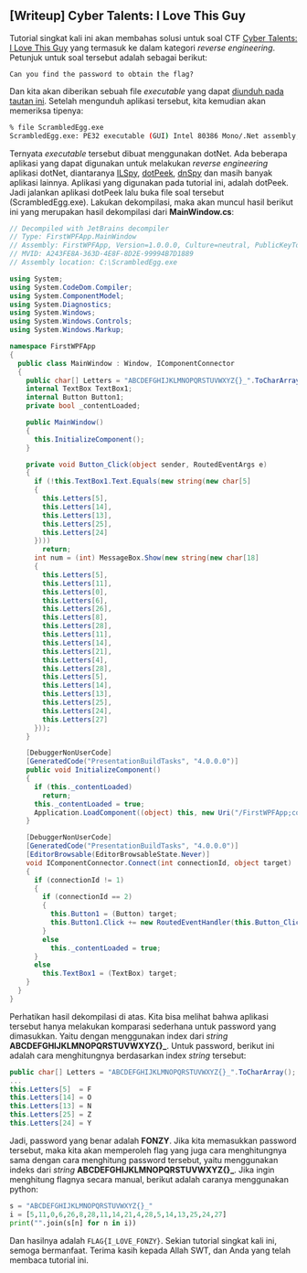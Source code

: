 ## [Writeup] Cyber Talents: I Love This Guy


Tutorial singkat kali ini akan membahas solusi untuk soal CTF [Cyber Talents: I Love This Guy](https://cybertalents.com/challenges/malware/i-love-this-guy) yang termasuk ke dalam kategori _reverse engineering_. Petunjuk untuk soal tersebut adalah sebagai berikut:

```
Can you find the password to obtain the flag?
```

Dan kita akan diberikan sebuah file _executable_ yang dapat [diunduh pada tautan ini](https://s3-eu-west-1.amazonaws.com/hubchallenges/Reverse/ScrambledEgg.exe). Setelah mengunduh aplikasi tersebut, kita kemudian akan memeriksa tipenya:

```bash
% file ScrambledEgg.exe
ScrambledEgg.exe: PE32 executable (GUI) Intel 80386 Mono/.Net assembly, for MS Windows
```

Ternyata _executable_ tersebut dibuat menggunakan dotNet. Ada beberapa aplikasi yang dapat digunakan untuk melakukan _reverse engineering_ aplikasi dotNet, diantaranya [ILSpy](https://github.com/icsharpcode/ILSpy), [dotPeek](https://www.jetbrains.com/decompiler/), [dnSpy](https://github.com/0xd4d/dnSpy) dan masih banyak aplikasi lainnya. Aplikasi yang digunakan pada tutorial ini, adalah dotPeek. Jadi jalankan aplikasi dotPeek lalu buka file soal tersebut (ScrambledEgg.exe). Lakukan dekompilasi, maka akan muncul hasil berikut ini yang merupakan hasil dekompilasi dari **MainWindow.cs**:

```cs
// Decompiled with JetBrains decompiler
// Type: FirstWPFApp.MainWindow
// Assembly: FirstWPFApp, Version=1.0.0.0, Culture=neutral, PublicKeyToken=null
// MVID: A243FE8A-363D-4E8F-8D2E-99994B7D1889
// Assembly location: C:\ScrambledEgg.exe

using System;
using System.CodeDom.Compiler;
using System.ComponentModel;
using System.Diagnostics;
using System.Windows;
using System.Windows.Controls;
using System.Windows.Markup;

namespace FirstWPFApp
{
  public class MainWindow : Window, IComponentConnector
  {
    public char[] Letters = "ABCDEFGHIJKLMNOPQRSTUVWXYZ{}_".ToCharArray();
    internal TextBox TextBox1;
    internal Button Button1;
    private bool _contentLoaded;

    public MainWindow()
    {
      this.InitializeComponent();
    }

    private void Button_Click(object sender, RoutedEventArgs e)
    {
      if (!this.TextBox1.Text.Equals(new string(new char[5]
      {
        this.Letters[5],
        this.Letters[14],
        this.Letters[13],
        this.Letters[25],
        this.Letters[24]
      })))
        return;
      int num = (int) MessageBox.Show(new string(new char[18]
      {
        this.Letters[5],
        this.Letters[11],
        this.Letters[0],
        this.Letters[6],
        this.Letters[26],
        this.Letters[8],
        this.Letters[28],
        this.Letters[11],
        this.Letters[14],
        this.Letters[21],
        this.Letters[4],
        this.Letters[28],
        this.Letters[5],
        this.Letters[14],
        this.Letters[13],
        this.Letters[25],
        this.Letters[24],
        this.Letters[27]
      }));
    }

    [DebuggerNonUserCode]
    [GeneratedCode("PresentationBuildTasks", "4.0.0.0")]
    public void InitializeComponent()
    {
      if (this._contentLoaded)
        return;
      this._contentLoaded = true;
      Application.LoadComponent((object) this, new Uri("/FirstWPFApp;component/mainwindow.xaml", UriKind.Relative));
    }

    [DebuggerNonUserCode]
    [GeneratedCode("PresentationBuildTasks", "4.0.0.0")]
    [EditorBrowsable(EditorBrowsableState.Never)]
    void IComponentConnector.Connect(int connectionId, object target)
    {
      if (connectionId != 1)
      {
        if (connectionId == 2)
        {
          this.Button1 = (Button) target;
          this.Button1.Click += new RoutedEventHandler(this.Button_Click);
        }
        else
          this._contentLoaded = true;
      }
      else
        this.TextBox1 = (TextBox) target;
    }
  }
}
```

Perhatikan hasil dekompilasi di atas. Kita bisa melihat bahwa aplikasi tersebut hanya melakukan komparasi sederhana untuk password yang dimasukkan. Yaitu dengan menggunakan index dari _string_ **ABCDEFGHIJKLMNOPQRSTUVWXYZ{}_**. Untuk password, berikut ini adalah cara menghitungnya berdasarkan index _string_ tersebut:

```cs
public char[] Letters = "ABCDEFGHIJKLMNOPQRSTUVWXYZ{}_".ToCharArray();
...
this.Letters[5]  = F
this.Letters[14] = O
this.Letters[13] = N
this.Letters[25] = Z
this.Letters[24] = Y
```

Jadi, password yang benar adalah **FONZY**. Jika kita memasukkan password tersebut, maka kita akan memperoleh flag yang juga cara menghitungnya sama dengan cara menghitung password tersebut, yaitu menggunakan indeks dari _string_ **ABCDEFGHIJKLMNOPQRSTUVWXYZ{}_**. Jika ingin menghitung flagnya secara manual, berikut adalah caranya menggunakan python:

```python
s = "ABCDEFGHIJKLMNOPQRSTUVWXYZ{}_"
i = [5,11,0,6,26,8,28,11,14,21,4,28,5,14,13,25,24,27]
print("".join(s[n] for n in i))
```

Dan hasilnya adalah `FLAG{I_LOVE_FONZY}`. Sekian tutorial singkat kali ini, semoga bermanfaat. Terima kasih kepada Allah SWT, dan Anda yang telah membaca tutorial ini.
